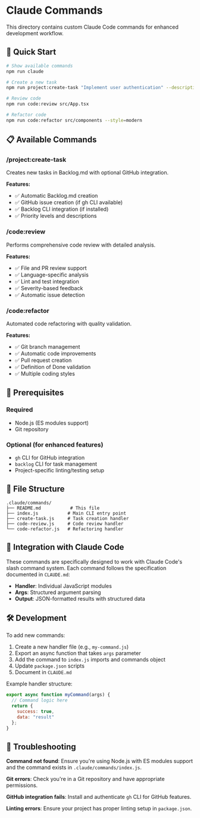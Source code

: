 # Claude Commands

This directory contains custom Claude Code commands for enhanced development workflow.

## 🚀 Quick Start

```bash
# Show available commands
npm run claude

# Create a new task
npm run project:create-task "Implement user authentication" --description="Add login/logout functionality" --priority=high

# Review code
npm run code:review src/App.tsx

# Refactor code
npm run code:refactor src/components --style=modern
```

## 📋 Available Commands

### /project:create-task
Creates new tasks in Backlog.md with optional GitHub integration.

**Features:**
- ✅ Automatic Backlog.md creation
- ✅ GitHub issue creation (if gh CLI available)
- ✅ Backlog CLI integration (if installed)
- ✅ Priority levels and descriptions

### /code:review
Performs comprehensive code review with detailed analysis.

**Features:**
- ✅ File and PR review support
- ✅ Language-specific analysis
- ✅ Lint and test integration
- ✅ Severity-based feedback
- ✅ Automatic issue detection

### /code:refactor
Automated code refactoring with quality validation.

**Features:**
- ✅ Git branch management
- ✅ Automatic code improvements
- ✅ Pull request creation
- ✅ Definition of Done validation
- ✅ Multiple coding styles

## 🔧 Prerequisites

### Required
- Node.js (ES modules support)
- Git repository

### Optional (for enhanced features)
- `gh` CLI for GitHub integration
- `backlog` CLI for task management
- Project-specific linting/testing setup

## 📁 File Structure

```
.claude/commands/
├── README.md           # This file
├── index.js           # Main CLI entry point
├── create-task.js     # Task creation handler
├── code-review.js     # Code review handler
└── code-refactor.js   # Refactoring handler
```

## 🎯 Integration with Claude Code

These commands are specifically designed to work with Claude Code's slash command system. Each command follows the specification documented in `CLAUDE.md`:

- **Handler**: Individual JavaScript modules
- **Args**: Structured argument parsing
- **Output**: JSON-formatted results with structured data

## 🛠️ Development

To add new commands:

1. Create a new handler file (e.g., `my-command.js`)
2. Export an async function that takes `args` parameter
3. Add the command to `index.js` imports and commands object
4. Update `package.json` scripts
5. Document in `CLAUDE.md`

Example handler structure:
```javascript
export async function myCommand(args) {
  // Command logic here
  return {
    success: true,
    data: "result"
  };
}
```

## 🐛 Troubleshooting

**Command not found**: Ensure you're using Node.js with ES modules support and the command exists in `.claude/commands/index.js`.

**Git errors**: Check you're in a Git repository and have appropriate permissions.

**GitHub integration fails**: Install and authenticate `gh` CLI for GitHub features.

**Linting errors**: Ensure your project has proper linting setup in `package.json`.